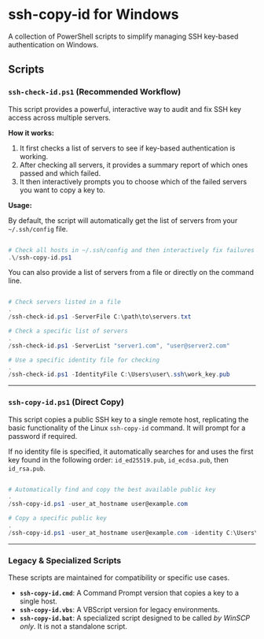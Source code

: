 # ssh-copy-id for Windows

A collection of PowerShell scripts to simplify managing SSH key-based authentication on Windows.

## Scripts

### `ssh-check-id.ps1` (Recommended Workflow)

This script provides a powerful, interactive way to audit and fix SSH key access across multiple servers.

**How it works:**
1.  It first checks a list of servers to see if key-based authentication is working.
2.  After checking all servers, it provides a summary report of which ones passed and which failed.
3.  It then interactively prompts you to choose which of the failed servers you want to copy a key to.

**Usage:**

By default, the script will automatically get the list of servers from your `~/.ssh/config` file.

```powershell

# Check all hosts in ~/.ssh/config and then interactively fix failures
.\/ssh-copy-id.ps1
```

You can also provide a list of servers from a file or directly on the command line.

```powershell

# Check servers listed in a file
.
/ssh-check-id.ps1 -ServerFile C:\path\to\servers.txt

# Check a specific list of servers
.
/ssh-check-id.ps1 -ServerList "server1.com", "user@server2.com"

# Use a specific identity file for checking
.
/ssh-check-id.ps1 -IdentityFile C:\Users\user\.ssh\work_key.pub
```

---


### `ssh-copy-id.ps1` (Direct Copy)

This script copies a public SSH key to a single remote host, replicating the basic functionality of the Linux `ssh-copy-id` command. It will prompt for a password if required.

If no identity file is specified, it automatically searches for and uses the first key found in the following order: `id_ed25519.pub`, `id_ecdsa.pub`, then `id_rsa.pub`.

```powershell

# Automatically find and copy the best available public key
.
/ssh-copy-id.ps1 -user_at_hostname user@example.com

# Copy a specific public key
.
/ssh-copy-id.ps1 -user_at_hostname user@example.com -identity C:\Users\YourUser\.ssh\my_key.pub
```

---


### Legacy & Specialized Scripts

These scripts are maintained for compatibility or specific use cases.

*   **`ssh-copy-id.cmd`**: A Command Prompt version that copies a key to a single host.
*   **`ssh-copy-id.vbs`**: A VBScript version for legacy environments.
*   **`ssh-copy-id.bat`**: A specialized script designed to be called *by WinSCP only*. It is not a standalone script.

```